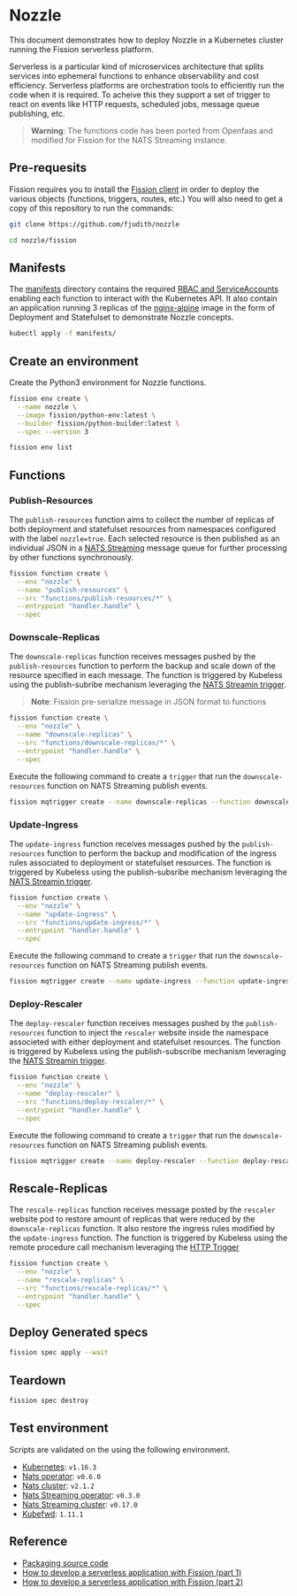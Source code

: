 
# Nozzle

This document demonstrates how to deploy Nozzle in a Kubernetes cluster running the Fission serverless platform.

Serverless is a particular kind of microservices architecture that splits services into ephemeral functions to enhance observability and cost efficiency.
Serverless platforms are orchestration tools to efficiently run the code when it is required. To acheive this they support a set of trigger to react on events like HTTP requests, scheduled jobs, message queue publishing, etc.

> **Warning**: The functions code has been ported from Openfaas and modified for Fission for the NATS Streaming instance.

## Pre-requesits

Fission requires you to install the [Fission client](https://github.com/fission/fission/releases) in order to deploy the various objects (functions, triggers, routes, etc.)
You will also need to get a copy of this repository to run the commands:

```bash
git clone https://github.com/fjudith/nozzle

cd nozzle/fission
```

## Manifests

The [manifests](./manifests/) directory contains the required [RBAC and ServiceAccounts](https://kubernetes.io/docs/reference/access-authn-authz/rbac/) enabling each function to interact with the Kubernetes API.
It also contain an application running 3 replicas of the [nginx-alpine](https://hub.docker.com/r/amd64/nginx) image in the form of Deployment and Statefulset to demonstrate Nozzle concepts.

```bash
kubectl apply -f manifests/
```

## Create an environment

Create the Python3 environment for Nozzle functions.

```bash
fission env create \
  --name nozzle \
  --image fission/python-env:latest \
  --builder fission/python-builder:latest \
  --spec --version 3

fission env list
```

## Functions

### Publish-Resources

The `publish-resources` function aims to collect the number of replicas of both deployment and statefulset resources from namespaces configured with the label `nozzle=true`.
Each selected resource is then published as an individual JSON in a [NATS Streaming](https://docs.nats.io/nats-streaming-concepts/intro) message queue for further processing by other functions synchronously.

```bash
fission function create \
  --env "nozzle" \
  --name "publish-resources" \
  --src "functions/publish-resources/*" \
  --entrypoint "handler.handle" \
  --spec
```

### Downscale-Replicas

The `downscale-replicas` function receives messages pushed by the `publish-resources` function to perform the backup and scale down of the resource specified in each message.
The function is triggered by Kubeless using the publish-subribe mechanism leveraging the [NATS Streamin trigger](https://docs.fission.io/docs/triggers/message-queue-trigger/nats-streaming/).

> **Note**: Fission pre-serialize message in JSON format to functions

```bash
fission function create \
  --env "nozzle" \
  --name "downscale-replicas" \
  --src "functions/downscale-replicas/*" \
  --entrypoint "handler.handle" \
  --spec
```

Execute the following command to create a `trigger` that run the `downscale-resources` function on NATS Streaming publish events.

```bash
fission mqtrigger create --name downscale-replicas --function downscale-replicas --mqtype='nats-streaming' --topic 'k8s_replicas' --spec
```

### Update-Ingress

The `update-ingress` function receives messages pushed by the `publish-resources` function to perform the backup and modification of the ingress rules associated to deployment or statefulset resources.
The function is triggered by Kubeless using the publish-subsribe mechanism leveraging the [NATS Streamin trigger](https://docs.fission.io/docs/triggers/message-queue-trigger/nats-streaming/).

```bash
fission function create \
  --env "nozzle" \
  --name "update-ingress" \
  --src "functions/update-ingress/*" \
  --entrypoint "handler.handle" \
  --spec
```

Execute the following command to create a `trigger` that run the `downscale-resources` function on NATS Streaming publish events.

```bash
fission mqtrigger create --name update-ingress --function update-ingress --mqtype='nats-streaming' --topic 'k8s_replicas' --spec
```

### Deploy-Rescaler

The `deploy-rescaler` function receives messages pushed by the `publish-resources` function to inject the `rescaler` website inside the namespace associeted with either deployment and statefulset resources.
The function is triggered by Kubeless using the publish-subscribe mechanism leveraging the [NATS Streamin trigger](https://docs.fission.io/docs/triggers/message-queue-trigger/nats-streaming/).

```bash
fission function create \
  --env "nozzle" \
  --name "deploy-rescaler" \
  --src "functions/deploy-rescaler/*" \
  --entrypoint "handler.handle" \
  --spec
```

Execute the following command to create a `trigger` that run the `downscale-resources` function on NATS Streaming publish events.

```bash
fission mqtrigger create --name deploy-rescaler --function deploy-rescaler --mqtype='nats-streaming' --topic 'k8s_ingresses' --spec
```

## Rescale-Replicas

The `rescale-replicas` function receives message posted by the `rescaler` website pod to restore amount of replicas that were reduced by the `downscale-replicas` function. It also restore the ingress rules modified by the `update-ingress` function.
The function is triggered by Kubeless using the remote procedure call mechanism leveraging the [HTTP Trigger](https://kubeless.io/docs/http-triggers/)

```bash
fission function create \
  --env "nozzle" \
  --name "rescale-replicas" \
  --src "functions/rescale-replicas/*" \
  --entrypoint "handler.handle" \
  --spec
```

## Deploy Generated specs

```bash
fission spec apply --wait
```

## Teardown

```bash
fission spec destroy
```

## Test environment

Scripts are validated on the using the following environment.

* [Kubernetes](https://github.com/kubernetes/kubernetes): `v1.16.3`
* [Nats operator](https://github.com/nats-io/nats-operator): `v0.6.0`
* [Nats cluster](https://github.com/nats-io/nats-server): `v2.1.2`
* [Nats Streaming operator](https://github.com/nats-io/nats-streaming-operator): `v0.3.0`
* [Nats Streaming cluster](https://github.com/nats-io/nats-server): `v0.17.0`
* [Kubefwd](https://github.com/txn2/kubefwd): `1.11.1`

## Reference

* [Packaging source code](https://docs.fission.io/docs/usage/package)
* [How to develop a serverless application with Fission (part 1)](https://tachingchen.com/blog/how-to-develop-a-serverless-application-with-fission-pt-1/)
* [How to develop a serverless application with Fission (part 2)](https://tachingchen.com/blog/how-to-develop-a-serverless-application-with-fission-pt-2/)